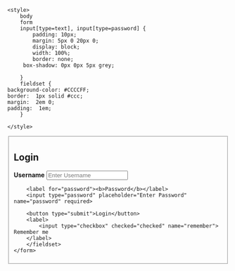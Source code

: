 <!DOCTYPE html>
<html>
<head>
	<title>Login Page</title>
	
	<style>
		body
		form 
        input[type=text], input[type=password] {
			padding: 10px;
			margin: 5px 0 20px 0;
			display: block;
			width: 100%;
			border: none;
		 box-shadow: 0px 0px 5px grey;
			
		}
        fieldset {
    background-color: #CCCCFF;
    border:  1px solid #ccc;
    margin:  2em 0;
    padding:  1em;
        }
		
	</style>
</head>
<body bgcolor="">
	<form>
        <fieldset >
		<h2>Login</h2>
		<label for="username"><b>Username</b></label>
		<input type="text" placeholder="Enter Username" name="username" required>

		<label for="password"><b>Password</b></label>
		<input type="password" placeholder="Enter Password" name="password" required>

		<button type="submit">Login</button>
		<label>
			<input type="checkbox" checked="checked" name="remember"> Remember me
		</label>
        </fieldset>
	</form>
	
</body>
</html>
